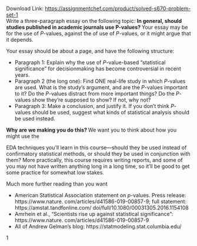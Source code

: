 Download Link: https://assignmentchef.com/product/solved-s670-problem-set-1
<br>
Write a three-paragraph essay on the following topic: <strong>In general, should studies published in academic journals use P-values? </strong>Your essay may be for the use of <em>P</em>-values, against the of use of <em>P</em>-values, or it might argue that it depends.

Your essay should be about a page, and have the following structure:

<ul>

 <li>Paragraph 1: Explain why the use of <em>P</em>-value-based “statistical significance” for decisionmaking has become controversial in recent years.</li>

 <li>Paragraph 2 (the long one): Find ONE real-life study in which <em>P</em>-values are used. What is the study’s argument, and are the <em>P</em>-values important to it? Do the <em>P</em>-values distract from more important things? Do the <em>P</em>-values show they’re supposed to show? If not, why not?</li>

 <li>Paragraph 3: Make a conclusion, and justify it. If you don’t think <em>P</em>-values should be used, suggest what kinds of statistical analysis should be used instead.</li>

</ul>

<strong>Why are we making you do this? </strong>We want you to think about how you might use the

EDA techniques you’ll learn in this course—should they be used instead of confirmatory statistical methods, or should they be used in conjunction with them? More practically, this course requires writing reports, and some of you may not have written anything long in a long time, so it’ll be good to get some practice for somewhat low stakes.

Much more further reading than you want

<ul>

 <li>American Statistical Association statement on <em>p</em>-values. Press release: https://www.nature. com/articles/d41586-019-00857-9; full statement: https://amstat.tandfonline.com/ doi/full/10.1080/00031305.2016.1154108</li>

 <li>Amrhein et al., “Scientists rise up against statistical significance”: https://www.nature. com/articles/d41586-019-00857-9</li>

 <li>All of Andrew Gelman’s blog: https://statmodeling.stat.columbia.edu/</li>

</ul>

1